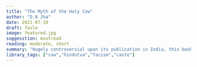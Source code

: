 ```yaml
---
title: "The Myth of the Holy Cow"
author: "D.N Jha"
date: 2021-07-10
draft: fasle
image: featured.jpg
suggesstion: mustread
reading: moderate, short
summary: "Hugely controversial upon its publication in India, this book has already been banned by the Hyderabad Civil Court and the author’s life has been threatened. Jha argues against the historical sanctity of the cow in India, in an illuminating response to the prevailing attitudes about beef that have been fiercely supported by the current Hindu right-wing government and the fundamentalist groups backing it."
library_tags: ["cow","hindutva","facism","caste"]
---
```

